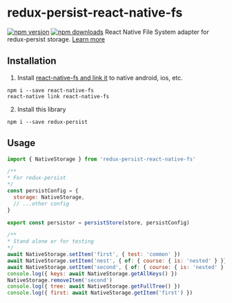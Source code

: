 # redux-persist-react-native-fs

[![npm version](https://img.shields.io/npm/v/redux-persist-react-native-fs.svg?style=flat-square)](https://www.npmjs.com/package/redux-persist-react-native-fs)
[![npm downloads](https://img.shields.io/npm/dt/redux-persist-react-native-fs.svg?style=flat-square)](https://www.npmjs.com/package/redux-persist-react-native-fs)
React Native File System adapter for redux-persist storage.
[Learn more](https://github.com/rt2zz/redux-persist)

## Installation
1. Install [react-native-fs and link it](https://github.com/itinance/react-native-fs) to native android, ios, etc.
```
npm i --save react-native-fs
react-native link react-native-fs
```
2. Install this library
```
npm i --save redux-persist
```

## Usage
```javascript
import { NativeStorage } from 'redux-persist-react-native-fs'

/**
* For redux-persist
*/
const persistConfig = {
  storage: NativeStorage,
  // ...other config
}

export const persistor = persistStore(store, persistConfig)

/**
* Stand alone or for testing
*/
await NativeStorage.setItem('first', { test: 'common' })
await NativeStorage.setItem('nest', { of: { course: { is: 'nested' } }})
await NativeStorage.setItem('second', { of: { course: { is: 'nested' } }})
console.log({ keys: await NativeStorage.getAllKeys() })
NativeStorage.removeItem('second')
console.log({ tree: await NativeStorage.getFullTree() })
console.log({ first: await NativeStorage.getItem('first') })
```
